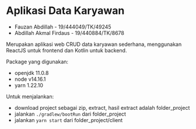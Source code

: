 # Aplikasi Data Karyawan

- Fauzan Abdillah - 19/444049/TK/49245
- Abdillah Akmal Firdaus - 19/440884/TK/8678

Merupakan aplikasi web CRUD data karyawan sederhana, 
menggunakan ReactJS untuk frontend dan Kotlin untuk backend.

Package yang digunakan:
- openjdk 11.0.8
- node v14.16.1
- yarn 1.22.10

Untuk menjalankan:
- download project sebagai zip, extract, hasil extract adalah folder_project
- jalankan `./gradlew/bootRun` dari folder_project
- jalankan `yarn start` dari folder_project/client
